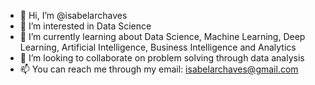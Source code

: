 - 👋 Hi, I’m @isabelarchaves
- 👀 I’m interested in Data Science
- 🌱 I’m currently learning about Data Science, Machine Learning, Deep Learning, Artificial Intelligence, Business Intelligence and Analytics
- 💞️ I’m looking to collaborate on problem solving through data analysis
- 📫 You can reach me through my email: isabelarchaves@gmail.com

<!---
isabelarchaves/isabelarchaves is a ✨ special ✨ repository because its `README.md` (this file) appears on your GitHub profile.
You can click the Preview link to take a look at your changes.
--->
